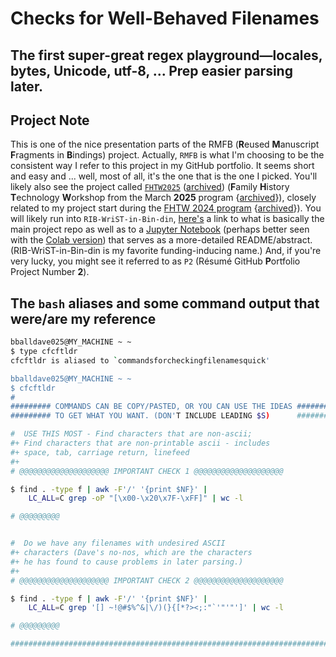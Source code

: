 # Checks for Well-Behaved Filenames

## The first super-great regex playground&mdash;locales,<br/>bytes, Unicode, utf-8, ... Prep easier parsing later.

## Project Note

This is one of the nice presentation parts of the RMFB 
(<strong>R</strong>eused <strong>M</strong>anuscript 
<strong>F</strong>ragments in <strong>B</strong>indings) project. 
Actually, `RMFB` is what I'm choosing to be the consistent way I refer
to this project in my GitHub portfolio. It seems short and easy and ... 
well, most of all, it's the one that is the one I picked. You'll likely 
also see the project called 
[`FHTW2025`](https://fhtw.byu.edu/) 
([archived](https://web.archive.org/web/20250825172528/https://fhtw.byu.edu/))
(<strong>F</strong>amily <strong>H</strong>istory 
<strong>T</strong>echnology <strong>W</strong>orkshop from the 
March <strong>2025</strong> program
{[archived](https://web.archive.org/web/20250825172644/https://fhtw.byu.edu/program/)}),
closely related to my project start during the 
[FHTW 2024 program](https://fhtw.byu.edu/archive/2024/) 
{[archived](https://web.archive.org/web/20250825172625/https://fhtw.byu.edu/archive/2024/)}).
You will likely run into `RIB-WriST-in-Bin-din`, 
[here's](https://github.com/bballdave025/rib-wrist-in-bin-din) a link 
to what is basically the main project repo as well as to a 
[Jupyter Notebook](https://github.com/bballdave025/rib-wrist-in-bin-din/blob/main/Paper_Code_Prep_01.ipynb) 
(perhaps better seen with the 
[Colab version](https://colab.research.google.com/github/bballdave025/rib-wrist-in-bin-din/blob/main/Paper_Code_Prep_01.ipynb)) 
that serves as a more-detailed README/abstract.
(RIB-WriST-in-Bin-din is my favorite funding-inducing name.) And, if
you're very lucky, you might see it referred to as `P2`
(Résumé GitHub <strong>P</strong>ortfolio Project 
Number <strong>2</strong>).

## The `bash` aliases and some command output that were/are my reference

```bash
bballdave025@MY_MACHINE ~ ~
$ type cfcftldr
cfcftldr is aliased to `commandsforcheckingfilenamesquick'

bballdave025@MY_MACHINE ~ ~
$ cfcftldr
#                                                                       #
######### COMMANDS CAN BE COPY/PASTED, OR YOU CAN USE THE IDEAS #########
######### TO GET WHAT YOU WANT. (DON'T INCLUDE LEADING $S)      #########

#  USE THIS MOST - Find characters that are non-ascii;
#+ Find characters that are non-printable ascii - includes
#+ space, tab, carriage return, linefeed
#+
# @@@@@@@@@@@@@@@@@@@@ IMPORTANT CHECK 1 @@@@@@@@@@@@@@@@@@@@

$ find . -type f | awk -F'/' '{print $NF}' |
    LC_ALL=C grep -oP "[\x00-\x20\x7F-\xFF]" | wc -l

# @@@@@@@@@


#  Do we have any filenames with undesired ASCII
#+ characters (Dave's no-nos, which are the characters
#+ he has found to cause problems in later parsing.)
#+
# @@@@@@@@@@@@@@@@@@@@ IMPORTANT CHECK 2 @@@@@@@@@@@@@@@@@@@@

$ find . -type f | awk -F'/' '{print $NF}' |
    LC_ALL=C grep '[] ~!@#$%^&|\/)(}{[*?><;:"`'"'"']' | wc -l

# @@@@@@@@@

#########################################################################

```